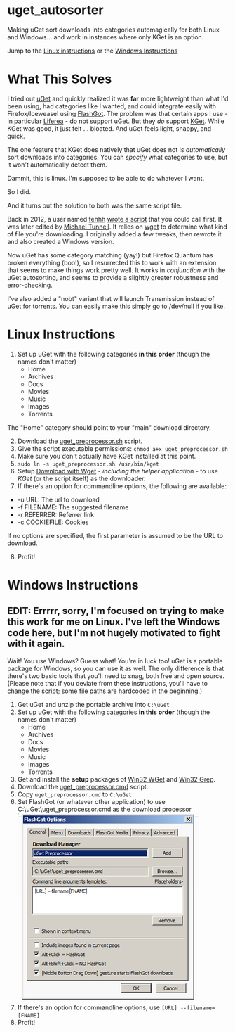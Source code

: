 # uget_autosorter
Making uGet sort downloads into categories automagically for both Linux and Windows... and work in instances where only KGet is an option.

Jump to the [Linux instructions](https://github.com/uriel1998/uget_autosorter#linux-instructions) or the [Windows Instructions](https://github.com/uriel1998/uget_autosorter#windows-instructions)

# What This Solves

I tried out [uGet](http://ugetdm.com/) and quickly realized it was **far** more lightweight than what I'd been using, had categories like I wanted, and could integrate easily with Firefox/Iceweasel using [FlashGot](https://flashgot.net/). The problem was that certain apps I use - in particular [Liferea](https://lzone.de/liferea/) - do not support uGet. But they *do* support [KGet](https://www.kde.org/applications/internet/kget/). While KGet was good, it just felt ... bloated. And uGet feels light, snappy, and quick.

The one feature that KGet does natively that uGet does not is *automatically* sort downloads into categories. You can *specify* what categories to use, but it won't automatically detect them.

Dammit, this is linux. I'm supposed to be able to do whatever I want.

So I did.

And it turns out the solution to both was the same script file.

Back in 2012, a user named [fehhh](http://ugetdm.com/forum/memberlist.php?mode=viewprofile&u=62) [wrote a script](http://ugetdm.com/forum/viewtopic.php?f=11&t=6) that you could call first. It was later edited by [Michael Tunnell](http://ugetdm.com/forum/memberlist.php?mode=viewprofile&u=2). It relies on [wget](https://www.gnu.org/software/wget/) to determine what kind of file you're downloading. I originally added a few tweaks, then rewrote it and also created a Windows version.

Now uGet has some category matching (yay!) but Firefox Quantum has broken everything (boo!), so I resurrected this to work with an extension that seems to make things work pretty well.  It works in *conjunction* with the uGet autosorting, and seems to provide a slightly greater robustness and error-checking.

I've also added a "nobt" variant that will launch Transmission instead of uGet for torrents.  You can easily make this simply go to /dev/null if you like.

# Linux Instructions

1. Set up uGet with the following categories **in this order** (though the names don't matter)
	* Home
	* Archives
	* Docs
	* Movies
	* Music
	* Images
	* Torrents

The "Home" category should point to your "main" download directory.

2. Download the [uget_preprocessor.sh](https://raw.githubusercontent.com/uriel1998/uget_autosorter/master/uget_preprocessor.sh) script.  
3. Give the script executable permissions: ```chmod a+x uget_preprocessor.sh```  
4. Make sure you don't actually have KGet installed at this point.   
5. ```sudo ln -s uget_preprocessor.sh /usr/bin/kget```  
6. Setup [Download with Wget](https://addons.mozilla.org/en-US/firefox/addon/download-with-gnu-wget/) - *including the helper application* - to use *KGet* (or the script itself) as the downloader.  
7. If there's an option for commandline options, the following are available:

* -u URL: The url to download
* -f FILENAME: The suggested filename
* -r REFERRER: Referrer link
* -c COOKIEFILE: Cookies

If no options are specified, the first parameter is assumed to be the URL to download.

8. Profit!  


# Windows Instructions  

## EDIT:  Errrrr, sorry, I'm focused on trying to make this work for me on Linux.  I've left the Windows code here, but I'm not hugely motivated to fight with it again.  


Wait! You use Windows? Guess what! You're in luck too! uGet is a portable package for Windows, so you can use it as well. The only difference is that there's two basic tools that you'll need to snag, both free and open source. (Please note that if you deviate from these instructions, you'll have to change the script; some file paths are hardcoded in the beginning.)

1. Get uGet and unzip the portable archive into ```C:\uGet```
2. Set up uGet with the following categories **in this order** (though the names don't matter)
	* Home
	* Archives
	* Docs
	* Movies
	* Music
	* Images
	* Torrents
3. Get and install the **setup** packages of [Win32 WGet](http://gnuwin32.sourceforge.net/packages/wget.htm) and [Win32 Grep](http://gnuwin32.sourceforge.net/packages/grep.htm).
4. Download the [uget_preprocessor.cmd](https://raw.githubusercontent.com/uriel1998/uget_autosorter/master/uget_preprocessor.cmd) script.  
5. Copy ```uget_preprocessor.cmd``` to ```C:\uGet```
6. Set FlashGot (or whatever other application) to use C:\uGet\uget_preprocessor.cmd as the download processor
![Setting Up FlashGot](win_preprocessor.png?raw=true "Setting up FlashGot")
7. If there's an option for commandline options, use ```[URL] --filename=[FNAME]```
8. Profit!  
